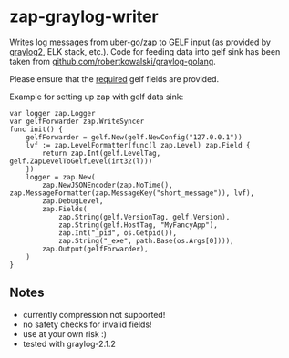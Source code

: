 # zap-graylog-writer

Writes log messages from uber-go/zap to GELF input (as provided by [graylog2](http://docs.graylog.org/en/2.1/pages/sending_data.html), ELK stack, etc.). 
Code for feeding data into gelf sink has been taken from [github.com/robertkowalski/graylog-golang](https://github.com/robertkowalski/graylog-golang).

Please ensure that the [required](http://docs.graylog.org/en/2.1/pages/gelf.html) gelf fields are provided. 

Example for setting up zap with gelf data sink:

    var logger zap.Logger
    var gelfForwarder zap.WriteSyncer
    func init() {
        gelfForwarder = gelf.New(gelf.NewConfig("127.0.0.1"))
        lvf := zap.LevelFormatter(func(l zap.Level) zap.Field {
            return zap.Int(gelf.LevelTag, gelf.ZapLevelToGelfLevel(int32(l)))
        })
        logger = zap.New(
            zap.NewJSONEncoder(zap.NoTime(), zap.MessageFormatter(zap.MessageKey("short_message")), lvf),
            zap.DebugLevel,
            zap.Fields(
                zap.String(gelf.VersionTag, gelf.Version),
                zap.String(gelf.HostTag, "MyFancyApp"),
                zap.Int("_pid", os.Getpid()),
                zap.String("_exe", path.Base(os.Args[0]))),
            zap.Output(gelfForwarder),
        )
    }

## Notes

* currently compression not supported!
* no safety checks for invalid fields!
* use at your own risk :)
* tested with graylog-2.1.2